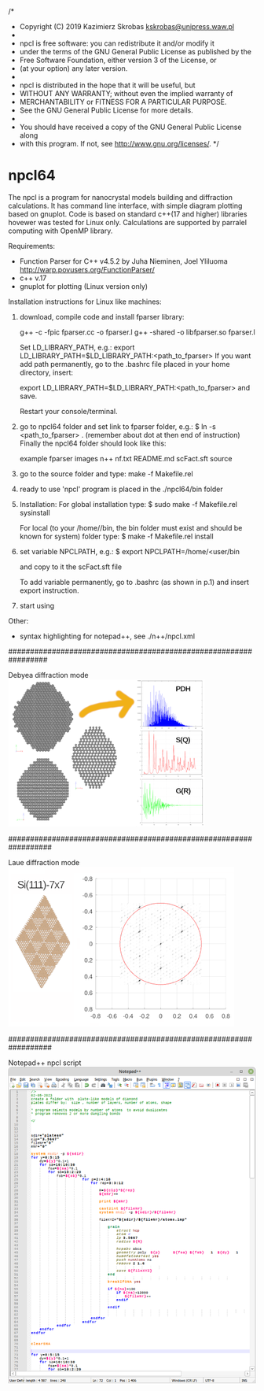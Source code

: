 /*
 * Copyright (C) 2019 Kazimierz Skrobas <kskrobas@unipress.waw.pl>
 *
 * npcl is free software: you can redistribute it and/or modify it
 * under the terms of the GNU General Public License as published by the
 * Free Software Foundation, either version 3 of the License, or
 * (at your option) any later version.
 *
 * npcl is distributed in the hope that it will be useful, but
 * WITHOUT ANY WARRANTY; without even the implied warranty of
 * MERCHANTABILITY or FITNESS FOR A PARTICULAR PURPOSE.
 * See the GNU General Public License for more details.
 *
 * You should have received a copy of the GNU General Public License along
 * with this program.  If not, see <http://www.gnu.org/licenses/>.
 */
 
# npcl64
The npcl is a program for nanocrystal models building and diffraction calculations. It has command line interface, with simple diagram plotting based on gnuplot. Code is based on standard c++(17 and higher) libraries hovewer was tested for Linux only. Calculations are supported by parralel computing with OpenMP library.


Requirements:
* Function Parser for C++ v4.5.2 by Juha Nieminen, Joel Yliluoma  http://warp.povusers.org/FunctionParser/
* c++ v.17
* gnuplot for plotting (Linux version only)

Installation instructions for Linux like machines:
1. download, compile code  and install fparser library:

    g++ -c -fpic fparser.cc -o fparser.l
    g++ -shared -o libfparser.so fparser.l 
    
   Set LD_LIBRARY_PATH, e.g.:  export LD_LIBRARY_PATH=$LD_LIBRARY_PATH:<path_to_fparser>
   If you want add  path permanently, go to the .bashrc file placed in your home directory, insert:
   
   export LD_LIBRARY_PATH=$LD_LIBRARY_PATH:<path_to_fparser> and save. 
   
   Restart your console/terminal.
2. go to npcl64 folder and set link to fparser folder, e.g.: 
    $ ln -s <path_to_fparser> . 
    (remember about dot at then end of instruction)
    Finally the npcl64 folder should look like this:
        
    example
    fparser
    images
    n++
    nf.txt
    README.md
    scFact.sft
    source

    
3. go to the source folder and type:
    make -f Makefile.rel
    
4. ready to use 'npcl' program is placed in the ./npcl64/bin folder
5. Installation: 
    For global installation type:
    $ sudo make -f Makefile.rel sysinstall
    
    For local (to your /home/<user>/bin, the bin folder must exist and should be known for system) folder type:
    $ make -f Makefile.rel install
    
6. set variable NPCLPATH, e.g.:
    $ export NPCLPATH=/home/<user/bin
    
    and copy to it  the scFact.sft   file
    
    To add variable permanently, go to .bashrc (as shown in p.1) and insert export instruction.
    
7. start using 
   
    


Other:
* syntax highlighting for notepad++, see ./n++/npcl.xml

#################################################################


Debyea diffraction mode
![diff](images/im01.png)

##################################################################


Laue diffraction mode
![diffLaue](images/leed_si111_7x7.png)

##################################################################


Notepad++ npcl script
![npclHigh](images/highNpcl.png)
